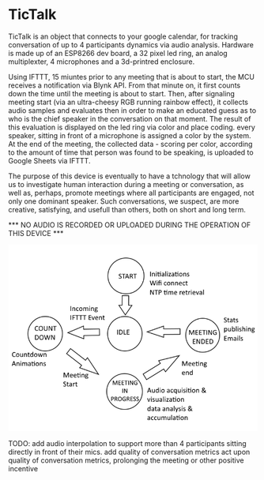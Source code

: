 # TicTalk
TicTalk is an object that connects to your google calendar, for tracking conversation of up to 4 participants dynamics via audio analysis.
Hardware is made up of an ESP8266 dev board, a 32 pixel led ring, an analog multiplexter, 4  microphones and a 3d-printred enclosure.

Using IFTTT, 15 miuntes prior to any meeting that is about to start, the MCU receives a notification via Blynk API. 
From that minute on, it first counts down the time until the meeting is about to start. Then, after signaling meeting start (via an ultra-cheesy RGB running rainbow effect), it collects audio samples and evaluates then in order to make an educated guess as to who is the chief speaker in the conversation on that moment. The result of this evaluation is displayed on the led ring via color and place coding. every speaker, sitting in front of a microphone is assigned a color by the system. At the end of the meeting, the collected data - scoring per color, according to the amount of time that person was found to be speaking, is uploaded to Google Sheets via IFTTT.

The purpose of this device is eventually to have a tchnology that will allow us to investigate human interaction during a meeting or conversation, as well as, perhaps, promote meetings where all participants are engaged, not only one dominant speaker. Such conversations, we suspect, are more creative, satisfying, and usefull than others, both on short and long term.

*** NO AUDIO IS RECORDED OR UPLOADED DURING THE OPERATION OF THIS DEVICE ***
 
![alt text](https://github.com/zvikapika/TicTalk/blob/master/TicTalk.png?raw=true)

TODO: 
add audio interpolation to support more than 4 participants sitting directly in front of their mics.
add quality of conversation metrics
act upon quality of conversation metrics, prolonging the meeting or other positive incentive

